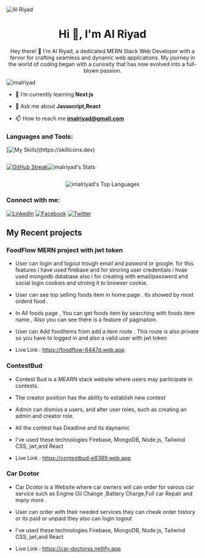 
![Al Riyad](https://github.com/imalriyad/imalriyad/assets/111139540/860be509-9a6f-40ab-b00a-e31cc91dbb28)



<h1 align="center">Hi 👋, I'm Al Riyad</h1>
<p align="center">Hey there! 👋 I'm Al Riyad, a dedicated MERN Stack Web Developer with a fervor for crafting seamless and dynamic web applications. My journey in the world of coding began with a curiosity that has now evolved into a full-blown passion.</p>

<p align="left"> <img src="https://komarev.com/ghpvc/?username=imalriyad&label=Profile%25views&color=0e75b6&style=flat" alt="imalriyad" /> </p>

- 🌱 I’m currently learning **Next js**

- 💬 Ask me about **Javascript,React**

- 📫 How to reach me **imalriyad@gmail.com**

<h3 align="left">Languages and Tools:</h3>

[![My Skills](https://skillicons.dev/icons?i=react,js,nodejs,express,mongodb,firebase,tailwind,html,css,figma,vscode,github,)](https://skillicons.dev)

<div style="display: flex; flex-direction: row;" align="center ">

[![GitHub Streak](https://github-readme-streak-stats.herokuapp.com?user=imalriyad&theme=prussian)](https://git.io/streak-stats)

![imalriyad's Stats](https://github-readme-stats.vercel.app/api?username=imalriyad&theme=prussian&show_icons=true&hide_border=true&count_private=true)

</div>

<div align="center" >

![imalriyad's Top Languages](https://github-readme-stats.vercel.app/api/top-langs/?username=imalriyad&theme=prussian&show_icons=true&hide_border=true&layout=compact)

</div>

<h3 align="left">Connect with me:</h3>

[![LinkedIn](https://img.shields.io/badge/linkedin-%230077B5.svg?style=for-the-badge&logo=linkedin&logoColor=white)](https://www.linkedin.com/in/imalriyad/)
[![Facebook](https://img.shields.io/badge/Facebook-%231877F2.svg?style=for-the-badge&logo=Facebook&logoColor=white)](https://www.facebook.com/imalriyad)
[![Twitter](https://img.shields.io/badge/Twitter-%231DA1F2.svg?style=for-the-badge&logo=Twitter&logoColor=white)](https://twitter.com/imalriyad)

## My Recent projects

### FoodFlow MERN project with jwt token

- User can login and logout trough email and pasword or google. for this features i have used firebase and for stroring user credentials i hvae used mongodb database also i for creating with email/password and social login cookies and stroing it to browser cookie.

- User can see top selling foods item in home page . Its showed by most orderd food .

- In All foods page , You can get foods item by searching with foods item name , Also you can see there is a feature of pagination. 

- User can Add foodItems from add a item route . This route is also private so you have to logged in and also a valid user with jwt token

- Live Link : https://foodflow-6447d.web.app


### ContestBud

- Contest Bud is a MEARN stack website where users may participate in contests.

- The creator position has the ability to establish new contest

- Admin can dismiss a users, and alter user roles, such as creating an admin and creator role.

- All the contest has Deadline and its daynamic

- I've used these technologies Firebase, MongoDB, Node.js, Tailwind CSS, jwt,and React

- Live Link : https://contestbud-e8389.web.app

### Car Dcotor

- Car Dcotor is a Website where car owners will can order for varous car service such as Engine Oil Change ,Battery Charge,Full car Repair and many more .

- User can order with their needed services they can cheak order history or its paid or unpaid they also can login logout

- I've used these technologies Firebase, MongoDB, Node.js, Tailwind CSS, jwt,and React

- Live Link : https://car-doctorss.netlify.app

